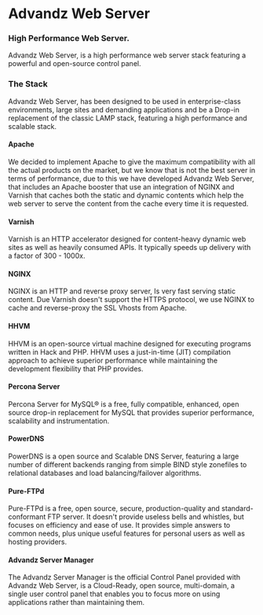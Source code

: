 # Advandz Web Server #
### High Performance Web Server. ###

Advandz Web Server, is a high performance web server stack featuring a powerful and open-source control panel.

### The Stack ###
Advandz Web Server, has been designed to be used in enterprise-class environments, large sites and demanding applications and be a Drop-in replacement of the classic LAMP stack, featuring a high performance and scalable stack.

#### Apache
We decided to implement Apache to give the maximum compatibility with all the actual products on the market, but we know that is not the best server in terms of performance, due to this we have developed Advandz Web Server, that includes an Apache booster that use an integration of NGINX and Varnish that caches both the static and dynamic contents which help the web server to serve the content from the cache every time it is requested.

#### Varnish
Varnish is an HTTP accelerator designed for content-heavy dynamic web sites as well as heavily consumed APIs. It typically speeds up delivery with a factor of 300 - 1000x.

#### NGINX
NGINX is an HTTP and reverse proxy server, Is very fast serving static content. Due Varnish doesn't support the HTTPS protocol, we use NGINX to cache and reverse-proxy the SSL Vhosts from Apache.

#### HHVM
HHVM is an open-source virtual machine designed for executing programs written in Hack and PHP. HHVM uses a just-in-time (JIT) compilation approach to achieve superior performance while maintaining the development flexibility that PHP provides.

#### Percona Server
Percona Server for MySQL® is a free, fully compatible, enhanced, open source drop-in replacement for MySQL that provides superior performance, scalability and instrumentation.

#### PowerDNS
PowerDNS is a open source and Scalable DNS Server, featuring a large number of different backends ranging from simple BIND style zonefiles to relational databases and load balancing/failover algorithms.

#### Pure-FTPd
Pure-FTPd is a free, open source, secure, production-quality and standard-conformant FTP server. It doesn't provide useless bells and whistles, but focuses on efficiency and ease of use. It provides simple answers to common needs, plus unique useful features for personal users as well as hosting providers.

#### Advandz Server Manager
The Advandz Server Manager is the official Control Panel provided with Advandz Web Server, is a Cloud-Ready, open source, multi-domain, a single user control panel that enables you to focus more on using applications rather than maintaining them.
